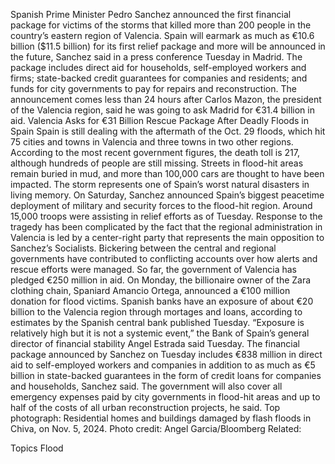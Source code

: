 Spanish Prime Minister Pedro Sanchez announced the first financial package for victims of the storms that killed more than 200 people in the country’s eastern region of Valencia.
Spain will earmark as much as €10.6 billion ($11.5 billion) for its first relief package and more will be announced in the future, Sanchez said in a press conference Tuesday in Madrid. The package includes direct aid for households, self-employed workers and firms; state-backed credit guarantees for companies and residents; and funds for city governments to pay for repairs and reconstruction.
The announcement comes less than 24 hours after Carlos Mazon, the president of the Valencia region, said he was going to ask Madrid for €31.4 billion in aid.
Valencia Asks for €31 Billion Rescue Package After Deadly Floods in Spain
Spain is still dealing with the aftermath of the Oct. 29 floods, which hit 75 cities and towns in Valencia and three towns in two other regions. According to the most recent government figures, the death toll is 217, although hundreds of people are still missing. Streets in flood-hit areas remain buried in mud, and more than 100,000 cars are thought to have been impacted. The storm represents one of Spain’s worst natural disasters in living memory.
On Saturday, Sanchez announced Spain’s biggest peacetime deployment of military and security forces to the flood-hit region. Around 15,000 troops were assisting in relief efforts as of Tuesday.
Response to the tragedy has been complicated by the fact that the regional administration in Valencia is led by a center-right party that represents the main opposition to Sanchez’s Socialists. Bickering between the central and regional governments have contributed to conflicting accounts over how alerts and rescue efforts were managed.
So far, the government of Valencia has pledged €250 million in aid. On Monday, the billionaire owner of the Zara clothing chain, Spaniard Amancio Ortega, announced a €100 million donation for flood victims.
Spanish banks have an exposure of about €20 billion to the Valencia region through mortages and loans, according to estimates by the Spanish central bank published Tuesday. “Exposure is relatively high but it is not a systemic event,” the Bank of Spain’s general director of financial stability Angel Estrada said Tuesday.
The financial package announced by Sanchez on Tuesday includes €838 million in direct aid to self-employed workers and companies in addition to as much as €5 billion in state-backed guarantees in the form of credit loans for companies and households, Sanchez said.
The government will also cover all emergency expenses paid by city governments in flood-hit areas and up to half of the costs of all urban reconstruction projects, he said.
Top photograph: Residential homes and buildings damaged by flash floods in Chiva, on Nov. 5, 2024. Photo credit: Angel Garcia/Bloomberg
Related:

Topics
Flood
